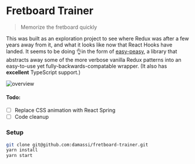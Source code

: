 # Fretboard Trainer

> Memorize the fretboard quickly

This was built as an exploration project to see where Redux was after a few years away from it, and what it looks like now that React Hooks have landed. It seems to be doing 👌in the form of [easy-peasy](https://github.com/ctrlplusb/easy-peasy), a library that abstracts away some of the more verbose vanilla Redux patterns into an easy-to-use yet fully-backwards-compatable wrapper. (It also has **excellent** TypeScript support.)

![overview](https://user-images.githubusercontent.com/236943/56872042-80215a80-69d9-11e9-8d0f-124c2a2660e1.gif)

#### Todo:

- [ ] Replace CSS animation with React Spring
- [ ] Code cleanup

### Setup

```sh
git clone git@github.com:damassi/fretboard-trainer.git
yarn install
yarn start
```
